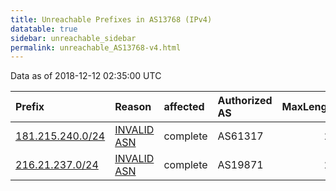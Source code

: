 ```yaml
---
title: Unreachable Prefixes in AS13768 (IPv4)
datatable: true
sidebar: unreachable_sidebar
permalink: unreachable_AS13768-v4.html
---
```


Data as of 2018-12-12 02:35:00 UTC


<div class="datatable-begin"></div>

| Prefix                                                     | Reason                                                                                                  | affected   | Authorized AS   |   MaxLength | Anchor                                         |   unreachable /24s |
|:-----------------------------------------------------------|:--------------------------------------------------------------------------------------------------------|:-----------|:----------------|------------:|:-----------------------------------------------|-------------------:|
| [181.215.240.0/24](https://stat.ripe.net/181.215.240.0/24) | [INVALID ASN](https://rpki-validator.ripe.net/announcement-preview?asn=AS13768&prefix=181.215.240.0/24) | complete   | AS61317         |          24 | [LACNIC](unreachable_LACNIC_RPKI_Root-v4.html) |                  1 |
| [216.21.237.0/24](https://stat.ripe.net/216.21.237.0/24)   | [INVALID ASN](https://rpki-validator.ripe.net/announcement-preview?asn=AS13768&prefix=216.21.237.0/24)  | complete   | AS19871         |          24 | [ARIN](unreachable_ARIN-v4.html)               |                  1 |

<div class="datatable-end"></div>